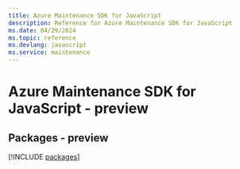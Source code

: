 ```yaml
---
title: Azure Maintenance SDK for JavaScript
description: Reference for Azure Maintenance SDK for JavaScript
ms.date: 04/29/2024
ms.topic: reference
ms.devlang: javascript
ms.service: maintenance
---
```

# Azure Maintenance SDK for JavaScript - preview
## Packages - preview
[!INCLUDE [packages](maintenance-index.md)]